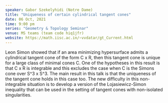 ```yaml
---
speaker: Gabor Szekelyhidi (Notre Dame)
title: "Uniqueness of certain cylindrical tangent cones"
date: 06 Oct, 2021
time: 9:00 pm
series: "Geometry & Topology Seminar"
venue: MS teams (team code hiq1jfr)
website: https://math.iisc.ac.in/~vvdatar/gt_Current.html
---
```


Leon Simon showed that if an area minimizing hypersurface
admits a cylindrical tangent cone of the form C x R, then this tangent
cone is unique for a large class of minimal cones C. One of the
hypotheses in this result is that C x R is integrable and this
excludes the case when C is the Simons cone over S^3 x S^3. The main
result in this talk is that the uniqueness of the tangent cone holds
in this case too. The new difficulty in this non-integrable situation
is to develop a version of the Lojasiewicz-Simon inequality that can
be used in the setting of tangent cones with non-isolated
singularities.
